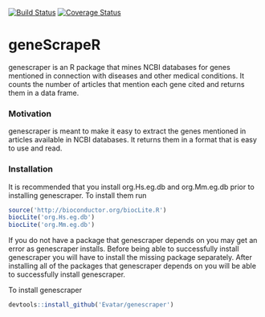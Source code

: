 [![Build Status](https://travis-ci.org/Evatar/genescraper.svg?branch=master)](https://travis-ci.org/Evatar/genescraper) [![Coverage Status](https://img.shields.io/codecov/c/github/Evatar/genescraper/master.svg?precision=1)](https://codecov.io/github/Evatar/genescraper?branch=master)

# geneScrapeR

genescraper is an R package that mines NCBI databases for genes mentioned in connection with diseases and other medical conditions. It counts the number of articles that mention each gene cited and returns them in a data frame. 

### Motivation

genescraper is meant to make it easy to extract the genes mentioned in articles available in NCBI databases. It returns them in a format that is easy to use and read.

### Installation

It is recommended that you install org.Hs.eg.db and org.Mm.eg.db prior to installing genescraper.
To install them run
```r
source('http://bioconductor.org/biocLite.R')
biocLite('org.Hs.eg.db')
biocLite('org.Mm.eg.db')
```

If you do not have a package that genescraper depends on you may get an error as genescraper installs. Before being able to successfully install genescraper you will have to install the missing package separately. After installing all of the packages that genescraper depends on you will be able to successfully install genescraper.

To install genescraper
```r
devtools::install_github('Evatar/genescraper')
```
